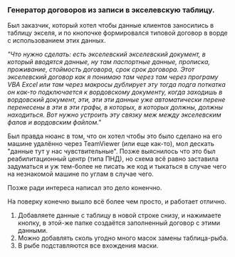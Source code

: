 ### Генератор договоров из записи в экселевскую таблицу.

Был заказчик, который хотел чтобы данные клиентов заносились в таблицу экселя, и по кнопочке формировался типовой договор в ворде с использованием этих данных.

*"Что нужно сделать: есть экселевский экселевский документ, в который вводятся данные, ну там паспортные данные, прописка, проживание, стоймость договора, срок срок договора. Этот экселевский договор как я понимаю там через там через програму VBA Excel или там через макросы дублирует эту тогда подга поткатка он как-то подключается к вордовскому документу, когда заходишь в вордовский документ, эти, эти эти данные уже автоматически перене перенесены в эти в эти графы, в которых, в которых должны, должны находиться. Вот нужно устроить эту связку меж между экселевским фалов и вордовским файлом."*

Был правда нюанс в том, что он хотел чтобы это было сделано на его машине удалённо через TeamViewer (или еще как-то), мол дескать "данные тут у нас чувствительные". Позже выяснилось что это был реабилитационный центр (типа ПНД), но схема всё равно заставила задуматься и уж тем-более не писать же код и тыкаться в случае чего на незнакомой машине по углам в случае чего.

Позже ради интереса написал это дело коненчно.

На поверку конечно вышло всё более чем просто, и работает отлично.

1. Добавляете данные с таблицу в новой строке снизу, и нажимаете кнопку, в этой-же папке создаётся заполненный договор с этими данными.
2. Можно добавлять сколь угодно много масок замены таблица-рыба.
3. В рыбе подставляются все вхождения маски.